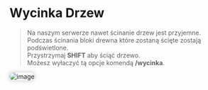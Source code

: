 <style>
img:not(.medium-zoom-image--opened):not(.navbar-link-icon) {
    max-width: 40%;
    margin: 0 8px 4px 0;
    box-shadow: 0 0 6px 4px rgba(0, 0, 0, .1);
    border-radius: 10px;
}
</style>

# Wycinka Drzew


> Na naszym serwerze nawet ścinanie drzew jest przyjemne. <br> Podczas ścinania bloki drewna które zostaną ścięte zostają podświetlone.<br>
> Przystrzymaj **SHIFT** aby ściąć drzewo. <br> Możesz wyłaczyć tą opcje komendą **/wycinka**.

![image](https://github.com/user-attachments/assets/60501a34-e5c4-47e0-8442-8f508e8710b3)

